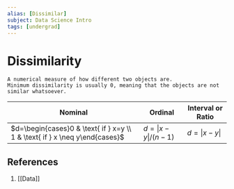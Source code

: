 ```yaml
---
alias: [Dissimilar]
subject: Data Science Intro
tags: [undergrad]
---
```

# Dissimilarity

```ad-note
A numerical measure of how different two objects are.
Minimum dissimilarity is usually 0, meaning that the objects are not similar whatsoever.
```

| Nominal             | Ordinal                | Interval or Ratio |
| ------------------- | ---------------------- | ----------------- |
| $d=\begin{cases}0 & \text{ if } x=y \\ 1 & \text{ if } x \neq y\end{cases}$ | $d=\lvert x-y\rvert /(n-1)$ | $d=\lvert x-y \rvert$      |

## References
1. [[Data]]